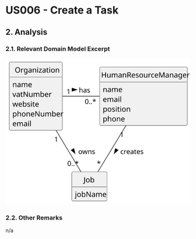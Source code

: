 # US006 - Create a Task 

## 2. Analysis

### 2.1. Relevant Domain Model Excerpt 

![Domain Model](svg/us02-domain-model.svg)

### 2.2. Other Remarks

n/a
